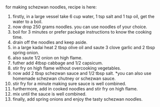 for making schezwan noodles, recipe is here:

1) firstly, in a large vessel take 6 cup water, 1 tsp salt and 1 tsp oil, get the water to a boil.
2) now drop 250 grams noodles. you can use noodles of your choice.
3) boil for 3 minutes or prefer package instructions to know the cooking time.
4) drain off the noodles and keep aside.
5) in a large kadai heat 2 tbsp olive oil and saute 3 clove garlic and 2 tbsp spring onion.
6) also saute 1/2 onion on high flame.
7) futher add 4tbsp cabbage and 1/2 capsicum.
8) stir fry on high flame without overcooking vegetables.
9) now add 2 tbsp schezwan sauce and 1/2 tbsp salt. 
 *you can also use homemade schezwan chutney or schezwan sauce.
10) stir fry for a minute making sure sauce is well combined.
11) furthermore, add in cooked noodles and stir fry on high flame.
12) mix until the sauce is well combined.
13) finally, add spring onions and enjoy the tasty schezwan noodles.
